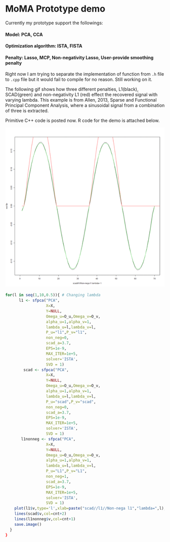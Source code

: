 

# MoMA Prototype demo

Currently my prototype support the followings:

#### Model: PCA, CCA

#### Optimization algorithm: ISTA, FISTA

#### Penalty: Lasso, MCP, Non-negativity Lasso, User-provide smoothing penalty

Right now I am trying to separate the implementation of function from `.h` file to `.cpp` file but it would fail to compile for no reason. Still working on it.

The following gif shows how three different penalties, L1(black), SCAD(green) and non-negativity L1 (red) effect the recovered signal with varying lambda. This example is from Allen, 2013, Sparse and Functional Principal Component Analysis, where a sinusoidal signal from a combination of three is extracted.

Primitive C++ code is posted now. R code for the demo is attached below.

![](Demo.gif)

```R
for(l in seq(1,10,0.5)){ # Changing lambda
      l1 <- sfpca("PCA",
                  X=X,
                  Y=NULL,
                  Omega_u=O_u,Omega_v=O_v,
                  alpha_u=1,alpha_v=1,
                  lambda_u=l,lambda_v=l,
                  P_u="l1",P_v="l1",
                  non_neg=0,
                  scad_a=3.7,
                  EPS=1e-9,
                  MAX_ITER=1e+5, 
                  solver='ISTA',
                  SVD = 1)
        scad <- sfpca("PCA",
                  X=X,
                  Y=NULL,
                  Omega_u=O_u,Omega_v=O_v,
                  alpha_u=1,alpha_v=1,
                  lambda_u=l,lambda_v=l,
                  P_u="scad",P_v="scad",
                  non_neg=0,
                  scad_a=3.7,
                  EPS=1e-9,
                  MAX_ITER=1e+5, 
                  solver='ISTA',
                  SVD = 1)
       l1nonneg <- sfpca("PCA",
                  X=X,
                  Y=NULL,
                  Omega_u=O_u,Omega_v=O_v,
                  alpha_u=1,alpha_v=1,
                  lambda_u=l,lambda_v=l,
                  P_u="L1",P_v="L1",
                  non_neg=1,
                  scad_a=3.7,
                  EPS=1e-9,
                  MAX_ITER=1e+5, 
                  solver='ISTA',
                  SVD = 1)
    plot(l1$v,type='l',xlab=paste("scad//l1//Non-nega l1","lambda=",l),xlim=c(0,70))
    lines(scad$v,col=cnt+2)
    lines(l1nonneg$v,col=cnt+1)
    save.image()
  }
}
```

